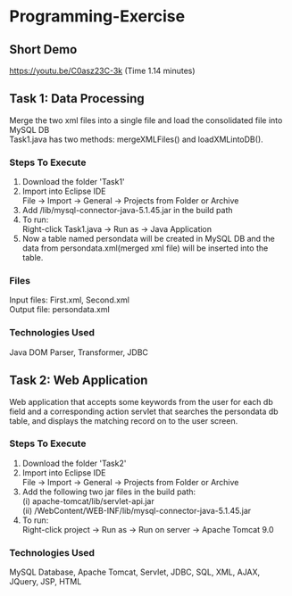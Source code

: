 # Programming-Exercise

## Short Demo
https://youtu.be/C0asz23C-3k (Time 1.14 minutes) 

## Task 1: Data Processing
Merge the two xml files into a single file and load the consolidated file into MySQL DB  
Task1.java has two methods: mergeXMLFiles() and loadXMLintoDB().

### Steps To Execute
1. Download the folder 'Task1'
2. Import into Eclipse IDE  
File -> Import -> General -> Projects from Folder or Archive
3. Add /lib/mysql-connector-java-5.1.45.jar in the build path
4. To run:  
Right-click Task1.java -> Run as -> Java Application 
5. Now a table named persondata will be created in MySQL DB and the data from persondata.xml(merged xml file) will be inserted into the table.

### Files
Input files: First.xml, Second.xml  
Output file: persondata.xml

### Technologies Used
Java DOM Parser, Transformer, JDBC

## Task 2: Web Application
Web application that accepts some keywords from the user for each db field and a corresponding action servlet that searches the persondata db table, and displays the matching record on to the user screen.

### Steps To Execute
1. Download the folder 'Task2'
2. Import into Eclipse IDE  
File -> Import -> General -> Projects from Folder or Archive
3. Add the following two jar files in the build path:  
(i) apache-tomcat/lib/servlet-api.jar  
(ii) /WebContent/WEB-INF/lib/mysql-connector-java-5.1.45.jar  
4. To run:  
Right-click project -> Run as -> Run on server -> Apache Tomcat 9.0

### Technologies Used  
MySQL Database, Apache Tomcat, Servlet, JDBC, SQL, XML, AJAX, JQuery, JSP, HTML
